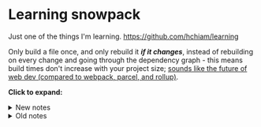 # Learning snowpack

Just one of the things I'm learning. <https://github.com/hchiam/learning>

Only build a file once, and only rebuild it _**if it changes**_, instead of rebuilding on every change and going through the dependency graph - this means build times don't increase with your project size; [sounds like the future of web dev (compared to webpack, parcel, and rollup)](https://www.youtube.com/watch?v=5IG4UmULyoA).

**Click to expand:**

<details>
<summary>New notes</summary>

## New notes:

From scratch: create a folder, set up package.json with `"start": "snowpack dev"`, and create index.html. Then run these CLI commands:

```bash
npm init
yarn add --dev snowpack
yarn start
```

Using this repo:

```bash
cd new
yarn
yarn start
```

If you're using purely `npm` and not `yarn`, you can easily figure out the equivalent `npm` commands: <https://github.com/hchiam/learning-yarn>

</details>

<details>
<summary>Old notes</summary>

## Old notes:

[![generator-hchiam-learning](https://img.shields.io/badge/built%20with-generator--hchiam--learning-brightgreen.svg)](https://github.com/hchiam/generator-hchiam-learning) [![Build Status](https://travis-ci.org/hchiam/learning-snowpack.svg?branch=master)](https://travis-ci.org/hchiam/learning-snowpack) [![Coverage Status](https://coveralls.io/repos/github/hchiam/learning-snowpack/badge.svg?branch=master)](https://coveralls.io/github/hchiam/learning-snowpack?branch=master)

You can generate a [dependency graph](https://github.com/hchiam/learning-dependency-cruiser) with `bash show_dep_graph.sh`.

## Learning Resources

<https://dev.to/snowleo208/my-first-experience-of-using-snowpack-a-new-way-of-building-js-2jb>

<https://www.youtube.com/watch?v=pUUAil_9yIw>

<https://www.snowpack.dev/#quick-start>

<https://www.youtube.com/watch?v=zjhP1zSj5oo>

<https://www.youtube.com/watch?v=5IG4UmULyoA>

## Or just

```bash
npx snowpack-init my-app; cd my-app; npm run start
# (watch for any option prompts that you need to respond to)
```

## Or use CSA

Svelte template: <https://github.com/pikapkg/create-snowpack-app/tree/master/templates/app-template-svelte>

```bash
npx create-snowpack-app new-dir --template @snowpack/app-template-svelte --use-yarn
```

(Note to self: the steps after didn't seem to work for me when I last tried.)

</details>
